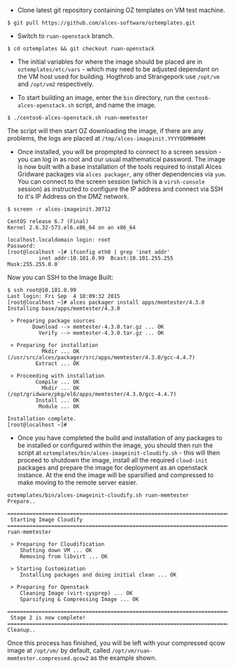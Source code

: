 - Clone latest git repository containing OZ templates on VM test machine.

```$ git pull https://github.com/alces-software/oztemplates.git```

- Switch to `ruan-openstack` branch.

```$ cd oztemplates && git checkout ruan-openstack```

- The initial variables for where the image should be placed are in `oztemplates/etc/vars` - which may need to be adjusted dependant on the VM host used for building. Hogthrob and Strangepork use `/opt/vm` and `/opt/vm2` respectively.

- To start building an image, enter the `bin` directory, run the `centos6-alces-openstack.sh` script, and name the image.

```$ ./centos6-alces-openstack.sh ruan-memtester```

The script will then start OZ downloading the image, if there are any problems, the logs are placed at `/tmp/alces-imageinit.YYYYDDMMHHMM`

- Once installed, you will be propmpted to connect to a screen session - you can log in as root and our usual mathematical password. The image is now built with a base installation of the tools required to install Alces Gridware packages via `alces packager`, any other dependencies via `yum`. You can connect to the screen session (which is a `virsh-console` session) as instructed to configure the IP address and connect via SSH to it's IP Address on the DMZ network. 

```
$ screen -r alces-imageinit.30712

CentOS release 6.7 (Final)
Kernel 2.6.32-573.el6.x86_64 on an x86_64

localhost.localdomain login: root
Password:
[root@localhost ~]# ifconfig eth0 | grep 'inet addr'
          inet addr:10.101.0.99  Bcast:10.101.255.255  Mask:255.255.0.0`
```

Now you can SSH to the Image Built:

```
$ ssh root@10.101.0.99 
Last login: Fri Sep  4 18:09:32 2015
[root@localhost ~]# alces packager install apps/memtester/4.3.0
Installing base/apps/memtester/4.3.0

 > Preparing package sources
        Download --> memtester-4.3.0.tar.gz ... OK
          Verify --> memtester-4.3.0.tar.gz ... OK

 > Preparing for installation
           Mkdir ... OK (/usr/src/alces/packager/src/apps/memtester/4.3.0/gcc-4.4.7)
         Extract ... OK

 > Proceeding with installation
         Compile ... OK
           Mkdir ... OK (/opt/gridware/pkg/el6/apps/memtester/4.3.0/gcc-4.4.7)
         Install ... OK
          Module ... OK

Installation complete.
[root@localhost ~]#
```

- Once you have completed the build and installation of any packages to be installed or configured within the image, you should then run the script at `oztemplates/bin/alces-imageinit-cloudify.sh` - this will then proceed to shutdown the image, install all the required `cloud-init` packages and prepare the image for deployment as an openstack instance. At the end the image will be sparsified and compressed to make moving to the remote server easier.

```
oztemplates/bin/alces-imageinit-cloudify.sh ruan-memtester
Prepare..

===============================================================================
 Starting Image Cloudify
===============================================================================
ruan-memtester

 > Preparing for Cloudification
    Shutting down VM ... OK
    Removing from libvirt ... OK

 > Starting Customization
    Installing packages and doing initial clean ... OK

 > Preparing for Openstack
    Cleaning Image (virt-sysprep) ... OK
    Sparsifying & Compressing Image ... OK

===============================================================================
 Stage 2 is now complete!
===============================================================================
Cleanup..
```

Once this process has finished, you will be left with your compressed qcow image at `/opt/vm/` by default, called `/opt/vm/ruan-memtester.compressed.qcow2` as the example shown.

